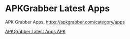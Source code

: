 # APKGrabber Latest Apps
APK Grabber Apps. https://apkgrabber.com/category/apps

<a href="https://apkgrabber.com/category/apps">APKGrabber Latest Apps APK</a>
